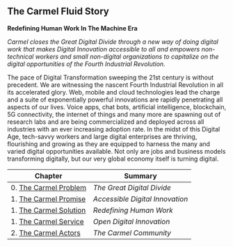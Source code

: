 ## The Carmel Fluid Story

**Redefining Human Work In The Machine Era**

*Carmel closes the Great Digital Divide through a new way of doing digital work that makes Digital Innovation accessible to all and empowers non-technical workers and small non-digital organizations to capitalize on the digital opportunities of the Fourth Industrial Revolution.*

The pace of Digital Transformation sweeping the 21st century is without precedent. We are
witnessing the nascent Fourth Industrial Revolution in all its accelerated glory. Web, mobile and
cloud technologies lead the charge and a suite of exponentially powerful innovations are rapidly
penetrating all aspects of our lives. Voice apps, chat bots, artificial intelligence, blockchain, 5G
connectivity, the internet of things and many more are spawning out of research labs and are
being commercialized and deployed across all industries with an ever increasing adoption rate.
In the midst of this Digital Age, tech-savvy workers and large digital enterprises are thriving,
flourishing and growing as they are equipped to harness the many and varied digital
opportunities available. Not only are jobs and business models transforming digitally, but our
very global economy itself is turning digital.

|Chapter|Summary|
|---|---|
| 0. [The Carmel Problem](problem) | *The Great Digital Divide* | 
| 1. [The Carmel Promise](promise) | *Accessible Digital Innovation* |
| 1. [The Carmel Solution](solution) | *Redefining Human Work* |
| 1. [The Carmel Service](service) | *Open Digital Innovation* |
| 2. [The Carmel Actors](actors) | *The Carmel Community* |